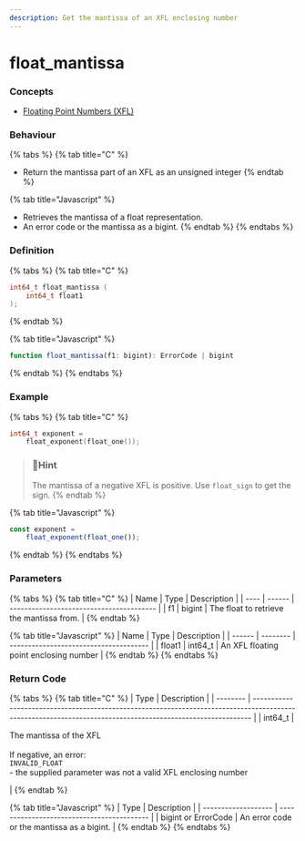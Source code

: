 ```yaml
---
description: Get the mantissa of an XFL enclosing number
---
```


# float\_mantissa

### Concepts

* [Floating Point Numbers (XFL)](../../../concepts/floating-point-numbers-xfl.md)

### Behaviour

{% tabs %}
{% tab title="C" %}
* Return the mantissa part of an XFL as an unsigned integer
{% endtab %}

{% tab title="Javascript" %}
* Retrieves the mantissa of a float representation.
* An error code or the mantissa as a bigint.
{% endtab %}
{% endtabs %}



### Definition

{% tabs %}
{% tab title="C" %}
```c
int64_t float_mantissa (
    int64_t float1
);
```
{% endtab %}

{% tab title="Javascript" %}
```javascript
function float_mantissa(f1: bigint): ErrorCode | bigint
```
{% endtab %}
{% endtabs %}



### Example

{% tabs %}
{% tab title="C" %}
```c
int64_t exponent =
    float_exponent(float_one());
```

> ### 📘Hint
>
> The mantissa of a negative XFL is positive. Use `float_sign` to get the sign.
{% endtab %}

{% tab title="Javascript" %}
```javascript
const exponent =
    float_exponent(float_one());
```
{% endtab %}
{% endtabs %}



### Parameters

{% tabs %}
{% tab title="C" %}
| Name | Type   | Description                              |
| ---- | ------ | ---------------------------------------- |
| f1   | bigint | The float to retrieve the mantissa from. |
{% endtab %}

{% tab title="Javascript" %}
| Name   | Type     | Description                            |
| ------ | -------- | -------------------------------------- |
| float1 | int64\_t | An XFL floating point enclosing number |
{% endtab %}
{% endtabs %}



### Return Code

{% tabs %}
{% tab title="C" %}
| Type     | Description                                                                                                                                                 |
| -------- | ----------------------------------------------------------------------------------------------------------------------------------------------------------- |
| int64\_t | <p>The mantissa of the XFL<br><br>If negative, an error:<br><code>INVALID_FLOAT</code><br>- the supplied parameter was not a valid XFL enclosing number</p> |
{% endtab %}

{% tab title="Javascript" %}
| Type                | Description                                |
| ------------------- | ------------------------------------------ |
| bigint or ErrorCode | An error code or the mantissa as a bigint. |
{% endtab %}
{% endtabs %}

